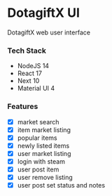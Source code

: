 # DotagiftX UI

DotagiftX web user interface

### Tech Stack

- NodeJS 14
- React 17
- Next 10
- Material UI 4

### Features

- [x] market search
- [x] item market listing
- [x] popular items
- [x] newly listed items
- [x] user market listing
- [x] login with steam
- [x] user post item
- [x] user remove listing
- [x] user post set status and notes
